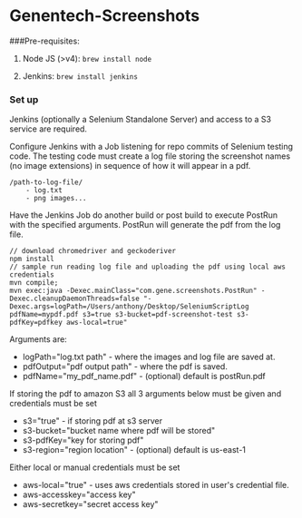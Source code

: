 # Genentech-Screenshots

###Pre-requisites:
1) Node JS (>v4): `brew install node`

2) Jenkins: `brew install jenkins`

### Set up
Jenkins (optionally a Selenium Standalone Server) and access to a S3 service are required.

Configure Jenkins with a Job listening for repo commits of Selenium testing code. The testing code must create a log file storing the screenshot names (no image extensions) in sequence of how it will appear in a pdf.

```
/path-to-log-file/
    - log.txt
    - png images...
```
    
Have the Jenkins Job do another build or post build to execute PostRun with the specified arguments. PostRun will generate the pdf from the log file.

```
// download chromedriver and geckoderiver
npm install
// sample run reading log file and uploading the pdf using local aws credentials
mvn compile;
mvn exec:java -Dexec.mainClass="com.gene.screenshots.PostRun" -Dexec.cleanupDaemonThreads=false "-Dexec.args=logPath=/Users/anthony/Desktop/SeleniumScriptLog pdfName=mypdf.pdf s3=true s3-bucket=pdf-screenshot-test s3-pdfKey=pdfkey aws-local=true"
```

Arguments are:

- logPath="log.txt path" - where the images and log file are saved at.
- pdfOutput="pdf output path" - where the pdf is saved.
- pdfName="my_pdf_name.pdf" - (optional) default is postRun.pdf

If storing the pdf to amazon S3 all 3 arguments below must be given and credentials must be set
- s3="true" - if storing pdf at s3 server
- s3-bucket="bucket name where pdf will be stored"
- s3-pdfKey="key for storing pdf"
- s3-region="region location" - (optional) default is us-east-1

Either local or manual credentials must be set
- aws-local="true" - uses aws credentials stored in user's credential file.
- aws-accesskey="access key"
- aws-secretkey="secret access key"


